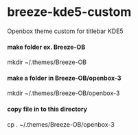 # breeze-kde5-custom
Openbox theme custom for titlebar KDE5
#### make folder ex. Breeze-OB
mkdir ~/.themes/Breeze-OB
#### make a folder in Breeze-OB/openbox-3
mkdir ~/.themes/Breeze-OB/openbox-3
#### copy file in to this directory
cp . ~/.themes/Breeze-OB/openbox-3
